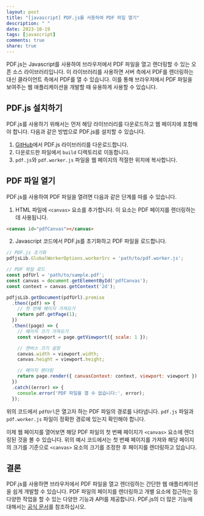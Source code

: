 ```yaml
---
layout: post
title: "[javascript] PDF.js를 사용하여 PDF 파일 열기"
description: " "
date: 2023-10-19
tags: [javascript]
comments: true
share: true
---
```


PDF.js는 Javascript를 사용하여 브라우저에서 PDF 파일을 열고 렌더링할 수 있는 오픈 소스 라이브러리입니다. 이 라이브러리를 사용하면 서버 측에서 PDF를 렌더링하는 대신 클라이언트 측에서 PDF를 열 수 있습니다. 이를 통해 브라우저에서 PDF 파일을 보여주는 웹 애플리케이션을 개발할 때 유용하게 사용할 수 있습니다.

## PDF.js 설치하기

PDF.js를 사용하기 위해서는 먼저 해당 라이브러리를 다운로드하고 웹 페이지에 포함해야 합니다. 다음과 같은 방법으로 PDF.js를 설치할 수 있습니다.

1. [GitHub](https://github.com/mozilla/pdf.js)에서 PDF.js 라이브러리를 다운로드합니다.
2. 다운로드한 파일에서 `build` 디렉토리로 이동합니다.
3. `pdf.js`와 `pdf.worker.js` 파일을 웹 페이지의 적절한 위치에 복사합니다.

## PDF 파일 열기

PDF.js를 사용하여 PDF 파일을 열려면 다음과 같은 단계를 따를 수 있습니다.

1. HTML 파일에 `<canvas>` 요소를 추가합니다. 이 요소는 PDF 페이지를 렌더링하는 데 사용됩니다.
```html
<canvas id="pdfCanvas"></canvas>
```

2. Javascript 코드에서 PDF.js를 초기화하고 PDF 파일을 로드합니다.
```javascript
// PDF.js 초기화
pdfjsLib.GlobalWorkerOptions.workerSrc = 'path/to/pdf.worker.js';

// PDF 파일 로드
const pdfUrl = 'path/to/sample.pdf';
const canvas = document.getElementById('pdfCanvas');
const context = canvas.getContext('2d');

pdfjsLib.getDocument(pdfUrl).promise
  .then((pdf) => {
    // 첫 번째 페이지 가져오기
    return pdf.getPage(1);
  })
  .then((page) => {
    // 페이지 크기 가져오기
    const viewport = page.getViewport({ scale: 1 });

    // 캔버스 크기 설정
    canvas.width = viewport.width;
    canvas.height = viewport.height;

    // 페이지 렌더링
    return page.render({ canvasContext: context, viewport: viewport }).promise;
  })
  .catch((error) => {
    console.error('PDF 파일을 열 수 없습니다:', error);
  });
```

위의 코드에서 `pdfUrl`은 열고자 하는 PDF 파일의 경로를 나타냅니다. `pdf.js` 파일과 `pdf.worker.js` 파일이 정확한 경로에 있는지 확인해야 합니다.

이제 웹 페이지를 열어보면 해당 PDF 파일의 첫 번째 페이지가 `<canvas>` 요소에 렌더링된 것을 볼 수 있습니다. 위의 예시 코드에서는 첫 번째 페이지를 가져와 해당 페이지의 크기를 기준으로 `<canvas>` 요소의 크기를 조정한 후 페이지를 렌더링하고 있습니다.

## 결론

PDF.js를 사용하면 브라우저에서 PDF 파일을 열고 렌더링하는 간단한 웹 애플리케이션을 쉽게 개발할 수 있습니다. PDF 파일의 페이지를 렌더링하고 개별 요소에 접근하는 등 다양한 작업을 할 수 있는 다양한 기능과 API를 제공합니다. PDF.js의 더 많은 기능에 대해서는 [공식 문서](https://mozilla.github.io/pdf.js/)를 참조하십시오.